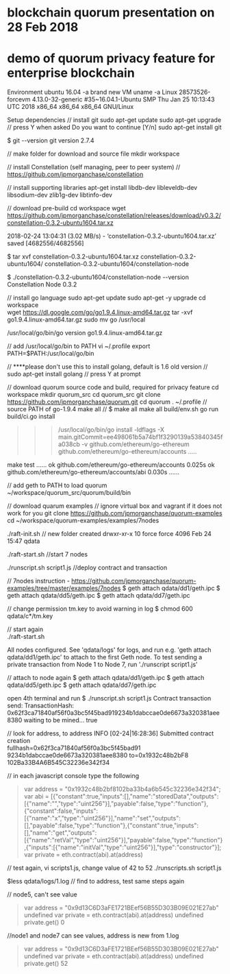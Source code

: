 # blockchain quorum presentation on 28 Feb 2018 
# demo of quorum privacy feature for enterprise blockchain

Environment
ubuntu 16.04 -a brand new VM 
uname -a
Linux 28573526-forcevm 4.13.0-32-generic #35~16.04.1-Ubuntu SMP Thu Jan 25 10:13:43 UTC 2018 x86_64 x86_64 x86_64 GNU/Linux

Setup dependencies
// install git 
sudo apt-get update
sudo apt-get upgrade  // press Y when asked Do you want to continue [Y/n]
sudo apt-get install git   

$  git --version
git version 2.7.4

// make folder for download and source file
mkdir workspace

// install Constellation (self managing, peer to peer system)
// https://github.com/jpmorganchase/constellation

// install supporting libraries
apt-get install libdb-dev libleveldb-dev libsodium-dev zlib1g-dev libtinfo-dev

// download pre-build 
cd workspace 
wget https://github.com/jpmorganchase/constellation/releases/download/v0.3.2/constellation-0.3.2-ubuntu1604.tar.xz

2018-02-24 13:04:31 (3.02 MB/s) - ‘constellation-0.3.2-ubuntu1604.tar.xz’ saved [4682556/4682556]

$ tar xvf constellation-0.3.2-ubuntu1604.tar.xz 
constellation-0.3.2-ubuntu1604/
constellation-0.3.2-ubuntu1604/constellation-node

$ ./constellation-0.3.2-ubuntu1604/constellation-node --version
Constellation Node 0.3.2

// install go language
sudo apt-get update
sudo apt-get -y upgrade
cd workspace   
wget https://dl.google.com/go/go1.9.4.linux-amd64.tar.gz
tar -xvf go1.9.4.linux-amd64.tar.gz
sudo mv go /usr/local

/usr/local/go/bin/go version
go1.9.4.linux-amd64.tar.gz

// add /usr/local/go/bin to PATH
vi ~/.profile
export PATH=$PATH:/usr/local/go/bin

// ****please don't use this to install golang, default is 1.6 old version
// sudo apt-get install golang  // press Y at prompt

// download quorum source code and build, required for privacy feature
cd workspace 
mkdir quorum_src
cd quorum_src
git clone https://github.com/jpmorganchase/quorum.git
cd quorum
. ~/.profile    // source PATH of go-1.9.4
make all
// $ make all
make all
build/env.sh go run build/ci.go install
>>> /usr/local/go/bin/go install -ldflags -X main.gitCommit=ee498061b5a74bf1f3290139a53840345fa038cb -v github.com/ethereum/go-ethereum github.com/ethereum/go-ethereum/accounts 
.....

make test
......
ok  	github.com/ethereum/go-ethereum/accounts	0.025s
ok  	github.com/ethereum/go-ethereum/accounts/abi	0.030s
......

// add geth to PATH to load quorum 
~/workspace/quorum_src/quorum/build/bin

// download quarum examples
// ignore virtual box and vagrant if it does not work for you
git clone https://github.com/jpmorganchase/quorum-examples
cd  ~/workspace/quorum-examples/examples/7nodes

./raft-init.sh
// new folder created
drwxr-xr-x 10 force force 4096 Feb 24 15:47 qdata

./raft-start.sh   //start 7 nodes

./runscript.sh script1.js  //deploy contract and transaction

// 7nodes instruction - https://github.com/jpmorganchase/quorum-examples/tree/master/examples/7nodes
$ geth attach  qdata/dd1/geth.ipc 
$ geth attach  qdata/dd5/geth.ipc 
$ geth attach  qdata/dd7/geth.ipc 

// change permission tm.key to avoid warning in log
$ chmod 600 qdata/c*/tm.key

// start again  
./raft-start.sh

All nodes configured. See 'qdata/logs' for logs, and run e.g. 'geth attach qdata/dd1/geth.ipc' to attach to the first Geth node.
To test sending a private transaction from Node 1 to Node 7, run './runscript script1.js'

// attach to node again 
$ geth attach  qdata/dd1/geth.ipc 
$ geth attach  qdata/dd5/geth.ipc 
$ geth attach  qdata/dd7/geth.ipc 

open 4th terminal and run
$ ./runscript.sh script1.js 
Contract transaction send: TransactionHash: 0x62f3ca71840af56f0a3bc5f45bad919234b1dabccae0de6673a320381aee8380 waiting to be mined...
true

// look for address, to address
INFO [02-24|16:28:36] Submitted contract creation   
           fullhash=0x62f3ca71840af56f0a3bc5f45bad91
9234b1dabccae0de6673a320381aee8380 to=0x1932c48b2bF8
102Ba33B4A6B545C32236e342f34

// in each javascript console type the following
> var address = "0x1932c48b2bf8102ba33b4a6b545c32236e342f34";
> var abi = [{"constant":true,"inputs":[],"name":"storedData","outputs":[{"name":"","type":"uint256"}],"payable":false,"type":"function"},{"constant":false,"inputs":[{"name":"x","type":"uint256"}],"name":"set","outputs":[],"payable":false,"type":"function"},{"constant":true,"inputs":[],"name":"get","outputs":[{"name":"retVal","type":"uint256"}],"payable":false,"type":"function"},{"inputs":[{"name":"initVal","type":"uint256"}],"type":"constructor"}];
> var private = eth.contract(abi).at(address)

// test again, vi scripts1.js, change value of 42 to 52
./runscripts.sh script1.js

$less qdata/logs/1.log  // find to address, test same steps again

// node5, can't see value
> var address = "0x9d13C6D3aFE1721BEef56B55D303B09E021E27ab"
undefined
> var private = eth.contract(abi).at(address)
undefined
> private.get()
0


//node1 and node7 can see values, address is new from 1.log
> var address = "0x9d13C6D3aFE1721BEef56B55D303B09E021E27ab"
undefined
> var private = eth.contract(abi).at(address)
undefined
> private.get()
52



